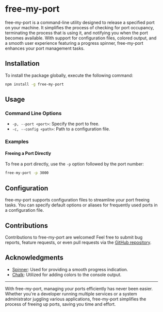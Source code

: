 # free-my-port

free-my-port is a command-line utility designed to release a specified port on your machine. It simplifies the process of checking for port occupancy, terminating the process that is using it, and notifying you when the port becomes available. With support for configuration files, colored output, and a smooth user experience featuring a progress spinner, free-my-port enhances your port management tasks.

## Installation

To install the package globally, execute the following command:

```sh
npm install -g free-my-port
```

## Usage

### Command Line Options

- `-p, --port <port>`: Specify the port to free.
- `-c, --config <path>`: Path to a configuration file.

### Examples

#### Freeing a Port Directly

To free a port directly, use the `-p` option followed by the port number:

```sh
free-my-port -p 3000
```

## Configuration

free-my-port supports configuration files to streamline your port freeing tasks. You can specify default options or aliases for frequently used ports in a configuration file.

## Contributions

Contributions to free-my-port are welcomed! Feel free to submit bug reports, feature requests, or even pull requests via the [GitHub repository](https://github.com/kiran1901/free-my-port).


## Acknowledgments

- [Spinner](https://github.com/spinner): Used for providing a smooth progress indication.
- [Chalk](https://github.com/chalk): Utilized for adding colors to the console output.

---

With free-my-port, managing your ports efficiently has never been easier. Whether you're a developer running multiple services or a system administrator juggling various applications, free-my-port simplifies the process of freeing up ports, saving you time and effort.